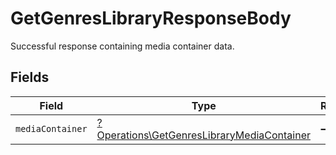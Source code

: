# GetGenresLibraryResponseBody

Successful response containing media container data.


## Fields

| Field                                                                                                   | Type                                                                                                    | Required                                                                                                | Description                                                                                             |
| ------------------------------------------------------------------------------------------------------- | ------------------------------------------------------------------------------------------------------- | ------------------------------------------------------------------------------------------------------- | ------------------------------------------------------------------------------------------------------- |
| `mediaContainer`                                                                                        | [?Operations\GetGenresLibraryMediaContainer](../../Models/Operations/GetGenresLibraryMediaContainer.md) | :heavy_minus_sign:                                                                                      | N/A                                                                                                     |